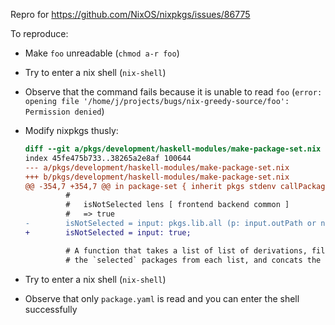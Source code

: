 Repro for https://github.com/NixOS/nixpkgs/issues/86775

To reproduce:

- Make `foo` unreadable (`chmod a-r foo`)
- Try to enter a nix shell (`nix-shell`)
- Observe that the command fails because it is unable to read `foo` (`error: opening file '/home/j/projects/bugs/nix-greedy-source/foo': Permission denied`)
- Modify nixpkgs thusly:

    ```diff
    diff --git a/pkgs/development/haskell-modules/make-package-set.nix b/pkgs/development/haskell-modules/make-package-set.nix
    index 45fe475b733..38265a2e8af 100644
    --- a/pkgs/development/haskell-modules/make-package-set.nix
    +++ b/pkgs/development/haskell-modules/make-package-set.nix
    @@ -354,7 +354,7 @@ in package-set { inherit pkgs stdenv callPackage; } self // {
             #
             #   isNotSelected lens [ frontend backend common ]
             #   => true
    -        isNotSelected = input: pkgs.lib.all (p: input.outPath or null != p.outPath) selected;
    +        isNotSelected = input: true;

             # A function that takes a list of list of derivations, filters out all
             # the `selected` packages from each list, and concats the results.
    ```

- Try to enter a nix shell (`nix-shell`)
- Observe that only `package.yaml` is read and you can enter the shell
  successfully
